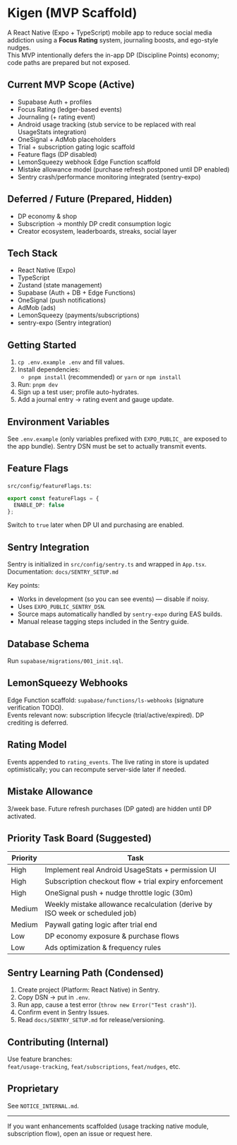 # Kigen (MVP Scaffold)

A React Native (Expo + TypeScript) mobile app to reduce social media addiction using a **Focus Rating** system, journaling boosts, and ego-style nudges.  
This MVP intentionally defers the in-app DP (Discipline Points) economy; code paths are prepared but not exposed.

## Current MVP Scope (Active)
- Supabase Auth + profiles
- Focus Rating (ledger-based events)
- Journaling (+ rating event)
- Android usage tracking (stub service to be replaced with real UsageStats integration)
- OneSignal + AdMob placeholders
- Trial + subscription gating logic scaffold
- Feature flags (DP disabled)
- LemonSqueezy webhook Edge Function scaffold
- Mistake allowance model (purchase refresh postponed until DP enabled)
- Sentry crash/performance monitoring integrated (sentry-expo)

## Deferred / Future (Prepared, Hidden)
- DP economy & shop
- Subscription → monthly DP credit consumption logic
- Creator ecosystem, leaderboards, streaks, social layer

## Tech Stack
- React Native (Expo)
- TypeScript
- Zustand (state management)
- Supabase (Auth + DB + Edge Functions)
- OneSignal (push notifications)
- AdMob (ads)
- LemonSqueezy (payments/subscriptions)
- sentry-expo (Sentry integration)

## Getting Started

1. `cp .env.example .env` and fill values.
2. Install dependencies:
   - `pnpm install` (recommended) or `yarn` or `npm install`
3. Run: `pnpm dev`
4. Sign up a test user; profile auto-hydrates.
5. Add a journal entry → rating event and gauge update.

## Environment Variables

See `.env.example` (only variables prefixed with `EXPO_PUBLIC_` are exposed to the app bundle).
Sentry DSN must be set to actually transmit events.

## Feature Flags

`src/config/featureFlags.ts`:
```ts
export const featureFlags = {
  ENABLE_DP: false
};
```
Switch to `true` later when DP UI and purchasing are enabled.

## Sentry Integration

Sentry is initialized in `src/config/sentry.ts` and wrapped in `App.tsx`.  
Documentation: `docs/SENTRY_SETUP.md`

Key points:
- Works in development (so you can see events) — disable if noisy.
- Uses `EXPO_PUBLIC_SENTRY_DSN`.
- Source maps automatically handled by `sentry-expo` during EAS builds.
- Manual release tagging steps included in the Sentry guide.

## Database Schema

Run `supabase/migrations/001_init.sql`.

## LemonSqueezy Webhooks

Edge Function scaffold: `supabase/functions/ls-webhooks` (signature verification TODO).  
Events relevant now: subscription lifecycle (trial/active/expired). DP crediting is deferred.

## Rating Model

Events appended to `rating_events`. The live rating in store is updated optimistically; you can recompute server-side later if needed.

## Mistake Allowance

3/week base. Future refresh purchases (DP gated) are hidden until DP activated.

## Priority Task Board (Suggested)

| Priority | Task |
|----------|------|
| High | Implement real Android UsageStats + permission UI |
| High | Subscription checkout flow + trial expiry enforcement |
| High | OneSignal push + nudge throttle logic (30m) |
| Medium | Weekly mistake allowance recalculation (derive by ISO week or scheduled job) |
| Medium | Paywall gating logic after trial end |
| Low | DP economy exposure & purchase flows |
| Low | Ads optimization & frequency rules |

## Sentry Learning Path (Condensed)
1. Create project (Platform: React Native) in Sentry.
2. Copy DSN → put in `.env`.
3. Run app, cause a test error (`throw new Error("Test crash")`).
4. Confirm event in Sentry Issues.
5. Read `docs/SENTRY_SETUP.md` for release/versioning.

## Contributing (Internal)
Use feature branches:  
`feat/usage-tracking`, `feat/subscriptions`, `feat/nudges`, etc.

## Proprietary
See `NOTICE_INTERNAL.md`.

---
If you want enhancements scaffolded (usage tracking native module, subscription flow), open an issue or request here.
